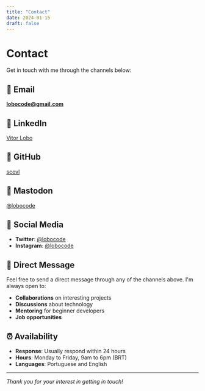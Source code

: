 ```yaml
---
title: "Contact"
date: 2024-01-15
draft: false
---
```


# Contact

Get in touch with me through the channels below:

## 📧 Email

**lobocode@gmail.com**

## 💼 LinkedIn

[Vitor Lobo](https://linkedin.com/in/vitor-lobo)

## 🐙 GitHub

[scovl](https://github.com/scovl)

## 🐘 Mastodon

[@lobocode](https://hachyderm.io/@lobocode)

## 📱 Social Media

- **Twitter**: [@lobocode](https://twitter.com/lobocode)
- **Instagram**: [@lobocode](https://instagram.com/lobocode)

## 💬 Direct Message

Feel free to send a direct message through any of the channels above. I'm always open to:

- **Collaborations** on interesting projects
- **Discussions** about technology
- **Mentoring** for beginner developers
- **Job opportunities**

## ⏰ Availability

- **Response**: Usually respond within 24 hours
- **Hours**: Monday to Friday, 9am to 6pm (BRT)
- **Languages**: Portuguese and English

---

*Thank you for your interest in getting in touch!*